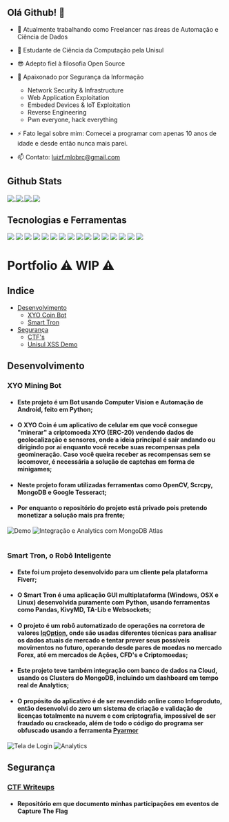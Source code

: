 ## Olá Github! 👋

- 🔭 Atualmente trabalhando como Freelancer nas áreas de Automação e Ciência de Dados
- 🌱 Estudante de Ciência da Computação pela Unisul
- 😎 Adepto fiel à filosofia Open Source
- 💬 Apaixonado por Segurança da Informação
  - Network Security & Infrastructure
  - Web Application Exploitation
  - Embeded Devices & IoT Exploitation
  - Reverse Engineering
  - Pwn everyone, hack everything

- ⚡ Fato legal sobre mim: Comecei a programar com apenas 10 anos de idade e desde então nunca mais parei. 
- 📫 Contato: luizf.mlobrc@gmail.com

## Github Stats
<a href="https://github.com/luizmlo/luizmlo">
  <img align="center" src="https://github-readme-stats.vercel.app/api?username=luizmlo&show_icons=true&line_height=27&count_private=true&theme=tokyonight&include_all_commits=true"/>
</a>
<a href="https://github.com/luizmlo/luizmlo">
  <img align="center" src="https://github-readme-stats.vercel.app/api/top-langs/?username=luizmlo&hide=html,jupyter%20notebook&theme=tokyonight&langs_count=3" />
</a>

<a href="https://github.com/luizmlo/ctf-writeups">
  <img align="center" src="https://github-readme-stats.vercel.app/api/pin/?username=luizmlo&repo=ctf-writeups&theme=tokyonight" />
</a>

<a href="https://github.com/luizmlo/easylstm">
  <img align="center" src="https://github-readme-stats.vercel.app/api/pin/?username=luizmlo&repo=easylstm&theme=tokyonight" />
</a>


## Tecnologias e Ferramentas
![](https://img.shields.io/badge/OS-Linux-informational?style=flat&logo=ubuntu&logoColor=white&color=6700cd)
![](https://img.shields.io/badge/Editor-Visual%20Studio%20Code-informational?style=flat&logo=visualstudiocode&logoColor=white&color=6700cd)
![](https://img.shields.io/badge/Code-Python-informational?style=flat&logo=python&logoColor=white&color=6700cd)
![](https://img.shields.io/badge/Code-JavaScript-informational?style=flat&logo=javascript&logoColor=white&color=6700cd)
![](https://img.shields.io/badge/Code-C%2B%2b-informational?style=flat&logo=cplusplus&logoColor=white&color=6700cd)
![](https://img.shields.io/badge/Tools-Tensorflow-informational?style=flat&logo=tensorflow&logoColor=white&color=6700cd)
![](https://img.shields.io/badge/Tools-Pandas-informational?style=flat&logo=pandas&logoColor=white&color=6700cd)
![](https://img.shields.io/badge/Tools-Matplotlib-informational?style=flat&logo=plotly&logoColor=white&color=6700cd)
![](https://img.shields.io/badge/Tools-MongoDB-informational?style=flat&logo=mongodb&logoColor=white&color=6700cd)
![](https://img.shields.io/badge/Tools-Docker-informational?style=flat&logo=docker&logoColor=white&color=6700cd)
![](https://img.shields.io/badge/Shell-Bash-informational?style=flat&logo=gnu-bash&logoColor=white&color=6700cd)
![](https://img.shields.io/badge/Shell-Powershell-informational?style=flat&logo=powershell&logoColor=white&color=6700cd)
![](https://img.shields.io/badge/Sec-Metasploit-informational?style=flat&logo=monster&logoColor=white&color=6700cd)
![](https://img.shields.io/badge/Sec-Burp%20Suite-informational?style=flat&logo=webpack&logoColor=white&color=6700cd)
![](https://img.shields.io/badge/Sec-SQLi-informational?style=flat&logo=sqlite&logoColor=white&color=6700cd)
![](https://img.shields.io/badge/Sec-XSS-informational?style=flat&logo=javascript&logoColor=white&color=6700cd)

# Portfolio ⚠ WIP ⚠
## Indice
  - [Desenvolvimento](#Desenvolvimento)
    - [XYO Coin Bot](#xyocoin)
    - [Smart Tron](#smarttron)
  - [Segurança](#Segurança)
    - [CTF's](#ctfs)
    - [Unisul XSS Demo](#unisul)

<a name="Desenvolvimento"></a>
## Desenvolvimento
<a name="xyocoin"></a>
   ### XYO Mining Bot
   - #### Este projeto é um Bot usando Computer Vision e Automação de Android, feito em Python;
   - #### O XYO Coin é um aplicativo de celular em que você consegue "minerar" a criptomoeda XYO (ERC-20) vendendo dados de geolocalização e sensores, onde a ideia principal é sair andando ou dirigindo por aí enquanto você recebe suas recompensas pela geomineração. Caso você queira receber as recompensas sem se locomover, é necessária a solução de captchas em forma de minigames;
   - #### Neste projeto foram utilizadas ferramentas como OpenCV, Scrcpy, MongoDB e Google Tesseract;
   - #### Por enquanto o repositório do projeto está privado pois pretendo monetizar a solução mais pra frente;
   ![Demo](https://i.imgur.com/2yWwiml.gif)
   ![Integração e Analytics com MongoDB Atlas](https://i.imgur.com/BZh7173.png)
 
 <a name="smarttron"></a>
   #
   ### Smart Tron, o Robô Inteligente
   - #### Este foi um projeto desenvolvido para um cliente pela plataforma Fiverr;
   - #### O Smart Tron é uma aplicação GUI multiplataforma (Windows, OSX e Linux) desenvolvida puramente com Python, usando ferramentas como Pandas, KivyMD, TA-Lib e Websockets;
   - #### O projeto é um robô automatizado de operações na corretora de valores [IqOption](https://iqoption.com/), onde são usadas diferentes técnicas para analisar os dados atuais de mercado e tentar prever seus possíveis movimentos no futuro, operando desde pares de moedas no mercado Forex, até em mercados de Ações, CFD's e Criptomoedas;
   - #### Este projeto teve também integração com banco de dados na Cloud, usando os Clusters do MongoDB, incluindo um dashboard em tempo real de Analytics;
   - #### O propósito do aplicativo é de ser revendido online como Infoproduto, então desenvolvi do zero um sistema de criação e validação de licenças totalmente na nuvem e com criptografia, impossível de ser fraudado ou crackeado, além de todo o código do programa ser obfuscado usando a ferramenta [Pyarmor](https://github.com/dashingsoft/pyarmor)
   ![Tela de Login](https://i.imgur.com/cl0nXR7.png)
   ![Analytics](https://i.imgur.com/fdb1i8m.png)

<a name="Segurança"></a>
## Segurança
<a name="ctfs"></a>
  ### [CTF Writeups](https://github.com/luizmlo/ctf-writeups)
   - #### Repositório em que documento minhas participações em eventos de Capture The Flag

<a name="unisul"></a>


